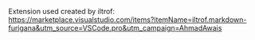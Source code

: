 Extension used created by iltrof:
https://marketplace.visualstudio.com/items?itemName=iltrof.markdown-furigana&utm_source=VSCode.pro&utm_campaign=AhmadAwais
